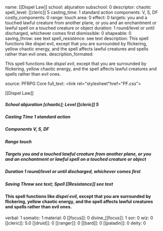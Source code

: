 name: [[Dispel Law]]
school: abjuration
subschool: 0
descriptor: chaotic
spell_level: [[cleric]] 5
casting_time: 1 standard action
components: V, S, DF
costly_components: 0
range: touch
area: 0
effect: 0
targets: you and a touched lawful creature from another plane, or you and an enchantment or lawful spell on a touched creature or object
duration: 1 round/level or until discharged, whichever comes first
dismissible: 0
shapeable: 0
saving_throw: see text
spell_resistence: see text
description: This spell functions like dispel evil, except that you are surrounded by flickering, yellow chaotic energy, and the spell affects lawful creatures and spells rather than evil ones.
description_formated: <p>This spell functions like <i>dispel evil</i>, except that you are surrounded by flickering, yellow chaotic energy, and the spell affects lawful creatures and spells rather than evil ones.</p>
source: PFRPG Core
full_text: <link rel="stylesheet"href="PF.css"><div class="heading"><p class="alignleft">[[Dispel Law]]</p><div style="clear: both;"></div></div><div><h5><b>School </b>abjuration [chaotic]; <b>Level </b>[[cleric]] 5</h5><h5><b>Casting Time </b>1 standard action</h5><h5><b>Components </b>V, S, DF</h5><h5><b>Range </b>touch</h5><h5><b>Targets </b>you and a touched lawful creature from another plane, or you and an enchantment or lawful spell on a touched creature or object</h5><h5><b>Duration </b>1 round/level or until discharged, whichever comes first</h5><h5><b>Saving Throw </b>see text; <b>Spell [[Resistance]] </b>see text</h5></div><div><h4><p>This spell functions like <i>dispel evil</i>, except that you are surrounded by flickering, yellow chaotic energy, and the spell affects lawful creatures and spells rather than evil ones.</p></h4></div>
verbal: 1
somatic: 1
material: 0
[[focus]]: 0
divine_[[focus]]: 1
sor: 0
wiz: 0
[[cleric]]: 5.0
[[druid]]: 0
[[ranger]]: 0
[[bard]]: 0
[[paladin]]: 0
deity: 0
